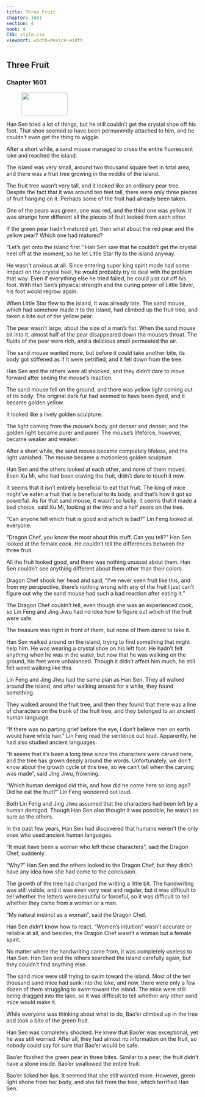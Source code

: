 ```yaml
---
title: Three Fruit
chapter: 1601
section: 4
book: 4
CSS: style.css
viewport: width=device-width
---
```


## Three Fruit

### Chapter 1601

<figure>
	<img src="../Images/gem.gif" alt="" id="gem" width="120" height="60" />
</figure>

Han Sen tried a lot of things, but he still couldn’t get the crystal shoe off his foot. That shoe seemed to have been permanently attached to him, and he couldn’t even get the thing to wiggle.

After a short while, a sand mouse managed to cross the entire fluorescent lake and reached the island.

The island was very small, around two thousand square feet in total area, and there was a fruit tree growing in the middle of the island.

The fruit tree wasn’t very tall, and it looked like an ordinary pear tree. Despite the fact that it was around ten feet tall, there were only three pieces of fruit hanging on it. Perhaps some of the fruit had already been taken.

One of the pears was green, one was red, and the third one was yellow. It was strange how different all the pieces of fruit looked from each other.

If the green pear hadn’t matured yet, then what about the red pear and the yellow pear? Which one had matured?

“Let’s get onto the island first.” Han Sen saw that he couldn’t get the crystal heel off at the moment, so he let Little Star fly to the island anyway.

He wasn’t anxious at all. Since entering super king spirit mode had some impact on the crystal heel, he would probably try to deal with the problem that way. Even if everything else he tried failed, he could just cut off his foot. With Han Sen’s physical strength and the curing power of Little Silver, his foot would regrow again.

When Little Star flew to the island, it was already late. The sand mouse, which had somehow made it to the island, had climbed up the fruit tree, and taken a bite out of the yellow pear.

The pear wasn’t large, about the size of a man’s fist. When the sand mouse bit into it, almost half of the pear disappeared down the mouse’s throat. The fluids of the pear were rich, and a delicious smell permeated the air.

The sand mouse wanted more, but before it could take another bite, its body got stiffened as if it were petrified, and it fell down from the tree.

Han Sen and the others were all shocked, and they didn’t dare to move forward after seeing the mouse’s reaction.

The sand mouse fell on the ground, and there was yellow light coming out of its body. The original dark fur had seemed to have been dyed, and it became golden yellow.

It looked like a lively golden sculpture.

The light coming from the mouse’s body got denser and denser, and the golden light became purer and purer. The mouse’s lifeforce, however, became weaker and weaker.

After a short while, the sand mouse became completely lifeless, and the light vanished. The mouse became a motionless golden sculpture.

Han Sen and the others looked at each other, and none of them moved. Even Xu Mi, who had been craving the fruit, didn’t dare to touch it now.

It seems that it isn’t entirely beneficial to eat that fruit. The king of mice might’ve eaten a fruit that is beneficial to its body, and that’s how it got so powerful. As for that sand mouse, it wasn’t so lucky. It seems that it made a bad choice, said Xu Mi, looking at the two and a half pears on the tree.

“Can anyone tell which fruit is good and which is bad?” Lin Feng looked at everyone.

“Dragon Chef, you know the most about this stuff. Can you tell?” Han Sen looked at the female cook. He couldn’t tell the differences between the three fruit.

All the fruit looked good, and there was nothing unusual about them. Han Sen couldn’t see anything different about them other than their colors.

Dragon Chef shook her head and said, “I’ve never seen fruit like this, and from my perspective, there’s nothing wrong with any of the fruit I just can’t figure out why the sand mouse had such a bad reaction after eating it.”

The Dragon Chef couldn’t tell, even though she was an experienced cook, so Lin Feng and Jing Jiwu had no idea how to figure out which of the fruit were safe.

The treasure was right in front of them, but none of them dared to take it.

Han Sen walked around on the island, trying to find something that might help him. He was wearing a crystal shoe on his left foot. He hadn’t felt anything when he was in the water, but now that he was walking on the ground, his feet were unbalanced. Though it didn’t affect him much, he still felt weird walking like this.

Lin Feng and Jing Jiwu had the same plan as Han Sen. They all walked around the island, and after walking around for a while, they found something.

They walked around the fruit tree, and then they found that there was a line of characters on the trunk of the fruit tree, and they belonged to an ancient human language.

“If there was no parting grief before the eye, I don’t believe men on earth would have white hair.” Lin Feng read the sentence out loud. Apparently, he had also studied ancient languages.

“It seems that it’s been a long time since the characters were carved here, and the tree has grown deeply around the words. Unfortunately, we don’t know about the growth cycle of this tree, so we can’t tell when the carving was made”, said Jing Jiwu, frowning.

“Which human demigod did this, and how did he come here so long ago? Did he eat the fruit?” Lin Feng wondered out loud.

Both Lin Feng and Jing Jiwu assumed that the characters had been left by a human demigod. Though Han Sen also thought it was possible, he wasn’t as sure as the others.

In the past few years, Han Sen had discovered that humans weren’t the only ones who used ancient human languages.

“It must have been a woman who left these characters”, said the Dragon Chef, suddenly.

“Why?” Han Sen and the others looked to the Dragon Chef, but they didn’t have any idea how she had come to the conclusion.

The growth of the tree had changed the writing a little bit. The handwriting was still visible, and it was even very neat and regular, but it was difficult to tell whether the letters were beautiful or forceful, so it was difficult to tell whether they came from a woman or a man.

“My natural instinct as a woman”, said the Dragon Chef.

Han Sen didn’t know how to react. “Women’s intuition” wasn’t accurate or reliable at all, and besides, the Dragon Chef wasn’t a woman but a female spirit.

No matter where the handwriting came from, it was completely useless to Han Sen. Han Sen and the others searched the island carefully again, but they couldn’t find anything else.

The sand mice were still trying to swim toward the island. Most of the ten thousand sand mice had sunk into the lake, and now, there were only a few dozen of them struggling to swim toward the island. The mice were still being dragged into the lake, so it was difficult to tell whether any other sand mice would make it.

While everyone was thinking about what to do, Bao’er climbed up in the tree and took a bite of the green fruit.

Han Sen was completely shocked. He knew that Bao’er was exceptional, yet he was still worried. After all, they had almost no information on the fruit, so nobody could say for sure that Bao’er would be safe.

Bao’er finished the green pear in three bites. Similar to a pear, the fruit didn’t have a stone inside. Bao’er swallowed the entire fruit.

Bao’er licked her lips. It seemed that she still wanted more. However, green light shone from her body, and she fell from the tree, which terrified Han Sen.